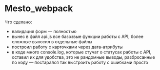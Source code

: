 # Mesto_webpack

Что сделано: 
- валидация форм — полностью
- вынес в файл api.js все базозвые функции работы с API, более сложные выносил в отдельные файлы
- построил работу с карточками через дата-атрибуты
- в коде много console.log, которые стучат о статусах работы с API, оставил их для удобства, это не рандомные выводы, разбросанные по коду — постарался так выстроить работу с ошибками просто